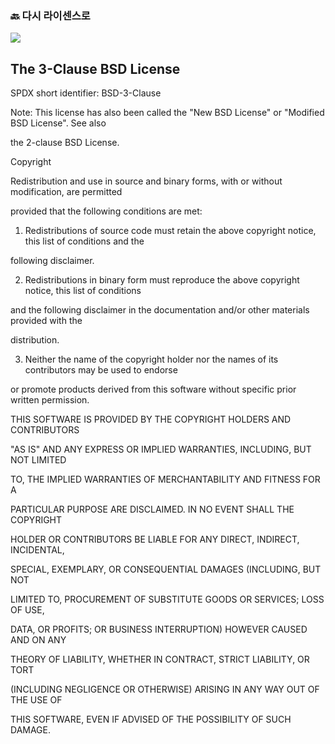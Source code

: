 ### 🔙 다시 라이센스로
<p align="Left">
	<a href="https://github.com/osamhack2022-v2/APP_FreshPlus_TakeCareMyRefrigerator/blob/main/For_readme/license.md"><img src='https://img.shields.io/badge/To License-green?style=for-the-badge'></a>
</p>

## The 3-Clause BSD License

SPDX short identifier: BSD-3-Clause



Note: This license has also been called the "New BSD License" or "Modified BSD License". See also

 the 2-clause BSD License.



Copyright <YEAR> <COPYRIGHT HOLDER>



Redistribution and use in source and binary forms, with or without modification, are permitted

 provided that the following conditions are met:



1. Redistributions of source code must retain the above copyright notice, this list of conditions and the

 following disclaimer.



2. Redistributions in binary form must reproduce the above copyright notice, this list of conditions

 and the following disclaimer in the documentation and/or other materials provided with the

 distribution.



3. Neither the name of the copyright holder nor the names of its contributors may be used to endorse

 or promote products derived from this software without specific prior written permission.



THIS SOFTWARE IS PROVIDED BY THE COPYRIGHT HOLDERS AND CONTRIBUTORS

 "AS IS" AND ANY EXPRESS OR IMPLIED WARRANTIES, INCLUDING, BUT NOT LIMITED

 TO, THE IMPLIED WARRANTIES OF MERCHANTABILITY AND FITNESS FOR A

 PARTICULAR PURPOSE ARE DISCLAIMED. IN NO EVENT SHALL THE COPYRIGHT

 HOLDER OR CONTRIBUTORS BE LIABLE FOR ANY DIRECT, INDIRECT, INCIDENTAL,

 SPECIAL, EXEMPLARY, OR CONSEQUENTIAL DAMAGES (INCLUDING, BUT NOT

 LIMITED TO, PROCUREMENT OF SUBSTITUTE GOODS OR SERVICES; LOSS OF USE,

 DATA, OR PROFITS; OR BUSINESS INTERRUPTION) HOWEVER CAUSED AND ON ANY

 THEORY OF LIABILITY, WHETHER IN CONTRACT, STRICT LIABILITY, OR TORT

 (INCLUDING NEGLIGENCE OR OTHERWISE) ARISING IN ANY WAY OUT OF THE USE OF

 THIS SOFTWARE, EVEN IF ADVISED OF THE POSSIBILITY OF SUCH DAMAGE.
